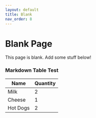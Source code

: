 ```yaml
---
layout: default
title: Blank
nav_order: 8
---
```


# Blank Page

This page is blank. Add some stuff below!

### Markdown Table Test

| Name | Quantity |
| ----------- | ----------- |
| Milk | 2 |
| Cheese | 1 |
| Hot Dogs | 2 |
